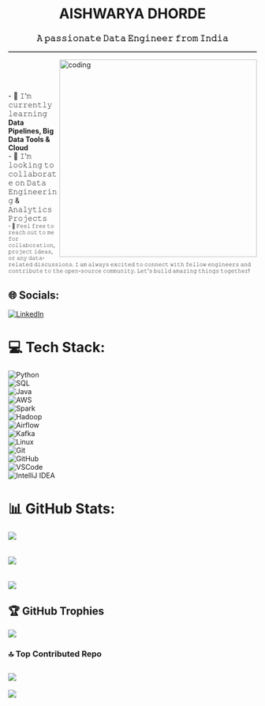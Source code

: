 <h1 align="center">AISHWARYA DHORDE</h1>
<h3 align="center">𝙰 𝚙𝚊𝚜𝚜𝚒𝚘𝚗𝚊𝚝𝚎 𝙳𝚊𝚝𝚊 𝙴𝚗𝚐𝚒𝚗𝚎𝚎𝚛 𝚏𝚛𝚘𝚖 𝙸𝚗𝚍𝚒𝚊</h3>

<hr style="height:3px;border-width:0;color:white;background-color:gray">

<img align="right" alt="coding" width="400" src="https://www.freecodecamp.org/news/content/images/2022/11/hire-full-stack-developers1546507474317-1.gif"><br><br><br>

<p align="centre"> 
- 🌱 𝙸’𝚖 𝚌𝚞𝚛𝚛𝚎𝚗𝚝𝚕𝚢 𝚕𝚎𝚊𝚛𝚗𝚒𝚗𝚐 <b> Data Pipelines, Big Data Tools & Cloud </b>  
<br> 
- 👯 𝙸’𝚖 𝚕𝚘𝚘𝚔𝚒𝚗𝚐 𝚝𝚘 𝚌𝚘𝚕𝚕𝚊𝚋𝚘𝚛𝚊𝚝𝚎 𝚘𝚗 𝙳𝚊𝚝𝚊 𝙴𝚗𝚐𝚒𝚗𝚎𝚎𝚛𝚒𝚗𝚐 & 𝙰𝚗𝚊𝚕𝚢𝚝𝚒𝚌𝚜 𝙿𝚛𝚘𝚓𝚎𝚌𝚝𝚜  
<br> 
<font size="1"> 
- 🎫️ 𝙵𝚎𝚎𝚕 𝚏𝚛𝚎𝚎 𝚝𝚘 𝚛𝚎𝚊𝚌𝚑 𝚘𝚞𝚝 𝚝𝚘 𝚖𝚎 𝚏𝚘𝚛 𝚌𝚘𝚕𝚕𝚊𝚋𝚘𝚛𝚊𝚝𝚒𝚘𝚗, 𝚙𝚛𝚘𝚓𝚎𝚌𝚝 𝚒𝚍𝚎𝚊𝚜, 𝚘𝚛 𝚊𝚗𝚢 𝚍𝚊𝚝𝚊-𝚛𝚎𝚕𝚊𝚝𝚎𝚍 𝚍𝚒𝚜𝚌𝚞𝚜𝚜𝚒𝚘𝚗𝚜.  
𝙸 𝚊𝚖 𝚊𝚕𝚠𝚊𝚢𝚜 𝚎𝚡𝚌𝚒𝚝𝚎𝚍 𝚝𝚘 𝚌𝚘𝚗𝚗𝚎𝚌𝚝 𝚠𝚒𝚝𝚑 𝚏𝚎𝚕𝚕𝚘𝚠 𝚎𝚗𝚐𝚒𝚗𝚎𝚎𝚛𝚜 𝚊𝚗𝚍 𝚌𝚘𝚗𝚝𝚛𝚒𝚋𝚞𝚝𝚎 𝚝𝚘 𝚝𝚑𝚎 𝚘𝚙𝚎𝚗-𝚜𝚘𝚞𝚛𝚌𝚎 𝚌𝚘𝚖𝚖𝚞𝚗𝚒𝚝𝚢.  
𝙻𝚎𝚝'𝚜 𝚋𝚞𝚒𝚕𝚍 𝚊𝚖𝚊𝚣𝚒𝚗𝚐 𝚝𝚑𝚒𝚗𝚐𝚜 𝚝𝚘𝚐𝚎𝚝𝚑𝚎𝚛!  
</font> 
<br> 

## 🌐 Socials:
[![LinkedIn](https://img.shields.io/badge/LinkedIn-%230077B5.svg?logo=linkedin&logoColor=white)](https://www.linkedin.com/in/aishwarya-dhorde)

# 💻 Tech Stack:

![Python](https://img.shields.io/badge/python-3670A0?style=flat&logo=python&logoColor=ffdd54)  
![SQL](https://img.shields.io/badge/sql-%2300599C.svg?style=flat&logo=postgresql&logoColor=white)  
![Java](https://img.shields.io/badge/java-557C94?style=flat&logo=java&logoColor=white)  
![AWS](https://img.shields.io/badge/AWS-%23FF9900.svg?style=flat&logo=amazonaws&logoColor=white)  
![Spark](https://img.shields.io/badge/Apache_Spark-E25A1C?style=flat&logo=apachespark&logoColor=white)  
![Hadoop](https://img.shields.io/badge/Hadoop-66CCFF?style=flat&logo=apachehadoop&logoColor=black)  
![Airflow](https://img.shields.io/badge/Airflow-017CEE?style=flat&logo=apacheairflow&logoColor=white)  
![Kafka](https://img.shields.io/badge/Kafka-000000?style=flat&logo=apachekafka&logoColor=white)  
![Linux](https://img.shields.io/badge/Linux-FCC624?style=flat&logo=linux&logoColor=black)  
![Git](https://img.shields.io/badge/GIT-E44C30?style=flat&logo=git&logoColor=white)  
![GitHub](https://img.shields.io/badge/GitHub-%23121011.svg?style=flat&logo=github&logoColor=white)  
![VSCode](https://img.shields.io/badge/VSCode-007ACC?style=flat&logo=visualstudiocode&logoColor=white)  
![IntelliJ IDEA](https://img.shields.io/badge/IntelliJIDEA-000000.svg?&style=flat&logo=intellijidea&logoColor=white)  


# 📊 GitHub Stats:
![](https://github-readme-stats.vercel.app/api?username=adhorde20&theme=omni&hide_border=false&include_all_commits=false&count_private=true)<br/><br/>  
![](https://github-readme-streak-stats.herokuapp.com/?user=adhorde20&theme=omni&hide_border=false)<br/><br/>  
![](https://github-readme-stats.vercel.app/api/top-langs/?username=adhorde20&theme=omni&hide_border=false&include_all_commits=false&count_private=true&layout=compact)  

## 🏆 GitHub Trophies
![](https://github-profile-trophy.vercel.app/?username=adhorde20&theme=radical&no-frame=false&no-bg=false&margin-w=4)  

### 🔝 Top Contributed Repo
![](https://github-contributor-stats.vercel.app/api?username=adhorde20&limit=5&theme=dark&combine_all_yearly_contributions=true)  
---
[![](https://visitcount.itsvg.in/api?id=adhorde20&icon=0&color=0)](https://visitcount.itsvg.in)
